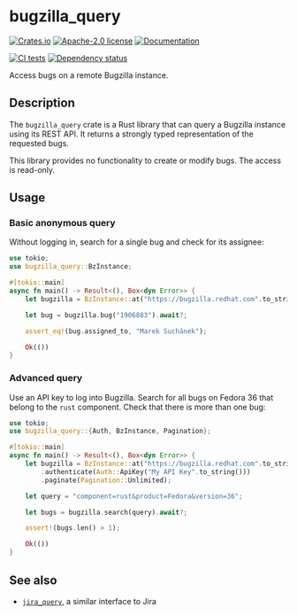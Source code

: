 # bugzilla_query

[![Crates.io](https://img.shields.io/crates/v/bugzilla_query.svg)](https://crates.io/crates/bugzilla_query)
[![Apache-2.0 license](https://img.shields.io/crates/l/bugzilla_query)](https://crates.io/crates/bugzilla_query)
[![Documentation](https://docs.rs/bugzilla_query/badge.svg)](https://docs.rs/bugzilla_query)

[![CI tests](https://github.com/msuchane/bugzilla_query/actions/workflows/rust-tests.yml/badge.svg)](https://github.com/msuchane/bugzilla_query/actions/workflows/rust-tests.yml)
[![Dependency status](https://deps.rs/repo/github/msuchane/bugzilla_query/status.svg)](https://deps.rs/repo/github/msuchane/bugzilla_query)

Access bugs on a remote Bugzilla instance.

## Description

The `bugzilla_query` crate is a Rust library that can query a Bugzilla instance using its REST API. It returns a strongly typed representation of the requested bugs.

This library provides no functionality to create or modify bugs. The access is read-only.

## Usage

### Basic anonymous query

Without logging in, search for a single bug and check for its assignee:

```rust
use tokio;
use bugzilla_query::BzInstance;

#[tokio::main]
async fn main() -> Result<(), Box<dyn Error>> {
    let bugzilla = BzInstance::at("https://bugzilla.redhat.com".to_string())?;

    let bug = bugzilla.bug("1906883").await?;

    assert_eq!(bug.assigned_to, "Marek Suchánek");

    Ok(())
}
```

### Advanced query

Use an API key to log into Bugzilla. Search for all bugs on Fedora 36 that belong to the `rust` component. Check that there is more than one bug:

```rust
use tokio;
use bugzilla_query::{Auth, BzInstance, Pagination};

#[tokio::main]
async fn main() -> Result<(), Box<dyn Error>> {
    let bugzilla = BzInstance::at("https://bugzilla.redhat.com".to_string())?
        .authenticate(Auth::ApiKey("My API Key".to_string()))
        .paginate(Pagination::Unlimited);

    let query = "component=rust&product=Fedora&version=36";

    let bugs = bugzilla.search(query).await?;

    assert!(bugs.len() > 1);

    Ok(())
}
```

## See also

* [`jira_query`](https://crates.io/crates/jira_query), a similar interface to Jira
